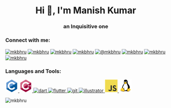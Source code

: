 <h1 align="center">Hi 👋, I'm Manish Kumar</h1>
<h3 align="center">an Inquisitive one</h3>

<h3 align="left">Connect with me:</h3>
<p align="left">
<a href="https://codepen.io/mkbhru" target="blank"><img align="center" src="https://raw.githubusercontent.com/rahuldkjain/github-profile-readme-generator/master/src/images/icons/Social/codepen.svg" alt="mkbhru" height="30" width="40" /></a>
<a href="https://linkedin.com/in/mkbhru" target="blank"><img align="center" src="https://raw.githubusercontent.com/rahuldkjain/github-profile-readme-generator/master/src/images/icons/Social/linked-in-alt.svg" alt="mkbhru" height="30" width="40" /></a>
<a href="https://fb.com/mkbhru" target="blank"><img align="center" src="https://raw.githubusercontent.com/rahuldkjain/github-profile-readme-generator/master/src/images/icons/Social/facebook.svg" alt="mkbhru" height="30" width="40" /></a>
<a href="https://instagram.com/mkbhru" target="blank"><img align="center" src="https://raw.githubusercontent.com/rahuldkjain/github-profile-readme-generator/master/src/images/icons/Social/instagram.svg" alt="mkbhru" height="30" width="40" /></a>
<a href="https://medium.com/@mkbhru" target="blank"><img align="center" src="https://raw.githubusercontent.com/rahuldkjain/github-profile-readme-generator/master/src/images/icons/Social/medium.svg" alt="@mkbhru" height="30" width="40" /></a>
<a href="https://www.codechef.com/users/mkbhru" target="blank"><img align="center" src="https://cdn.jsdelivr.net/npm/simple-icons@3.1.0/icons/codechef.svg" alt="mkbhru" height="30" width="40" /></a>
<a href="https://www.leetcode.com/mkbhru" target="blank"><img align="center" src="https://raw.githubusercontent.com/rahuldkjain/github-profile-readme-generator/master/src/images/icons/Social/leet-code.svg" alt="mkbhru" height="30" width="40" /></a>
<a href="https://auth.geeksforgeeks.org/user/mkbhru" target="blank"><img align="center" src="https://raw.githubusercontent.com/rahuldkjain/github-profile-readme-generator/master/src/images/icons/Social/geeks-for-geeks.svg" alt="mkbhru" height="30" width="40" /></a>
</p>

<h3 align="left">Languages and Tools:</h3>
<p align="left"> <a href="https://www.cprogramming.com/" target="_blank" rel="noreferrer"> <img src="https://raw.githubusercontent.com/devicons/devicon/master/icons/c/c-original.svg" alt="c" width="40" height="40"/> </a> <a href="https://www.w3schools.com/cpp/" target="_blank" rel="noreferrer"> <img src="https://raw.githubusercontent.com/devicons/devicon/master/icons/cplusplus/cplusplus-original.svg" alt="cplusplus" width="40" height="40"/> </a> <a href="https://dart.dev" target="_blank" rel="noreferrer"> <img src="https://www.vectorlogo.zone/logos/dartlang/dartlang-icon.svg" alt="dart" width="40" height="40"/> </a> <a href="https://flutter.dev" target="_blank" rel="noreferrer"> <img src="https://www.vectorlogo.zone/logos/flutterio/flutterio-icon.svg" alt="flutter" width="40" height="40"/> </a> <a href="https://git-scm.com/" target="_blank" rel="noreferrer"> <img src="https://www.vectorlogo.zone/logos/git-scm/git-scm-icon.svg" alt="git" width="40" height="40"/> </a> <a href="https://www.adobe.com/in/products/illustrator.html" target="_blank" rel="noreferrer"> <img src="https://www.vectorlogo.zone/logos/adobe_illustrator/adobe_illustrator-icon.svg" alt="illustrator" width="40" height="40"/> </a> <a href="https://developer.mozilla.org/en-US/docs/Web/JavaScript" target="_blank" rel="noreferrer"> <img src="https://raw.githubusercontent.com/devicons/devicon/master/icons/javascript/javascript-original.svg" alt="javascript" width="40" height="40"/> </a> <a href="https://www.linux.org/" target="_blank" rel="noreferrer"> <img src="https://raw.githubusercontent.com/devicons/devicon/master/icons/linux/linux-original.svg" alt="linux" width="40" height="40"/> </a> </p>

<p><img align="left" src="https://github-readme-stats.vercel.app/api/top-langs?username=mkbhru&show_icons=true&locale=en&layout=compact" alt="mkbhru" /></p>

<!--<p>&nbsp;<img align="center" src="https://github-readme-stats.vercel.app/api?username=mkbhru&show_icons=true&locale=en" alt="mkbhru" /></p>

<p><img align="center" src="https://github-readme-streak-stats.herokuapp.com/?user=mkbhru&" alt="mkbhru" /></p>-->
